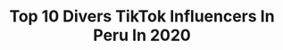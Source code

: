 ---
title: Top 10 Divers TikTok Influencers In Peru In 2020
description: >-
  Find top divers TikTok influencers in Peru in 2020. Most popular hashtags: #parati #peru #humor #fyp.
platform: TikTok
hits: 33
text_top: See the most popular TikTok accounts on inBeat.
text_bottom: Our search engine aggregates 33 TikTok influencers like this in Peru for you to contact.
profiles:
  - username: "gabrielamanchegoc"
    fullname: >-
      Gabriela Manchego C
    bio: >-
      🌸 Historias reales y más 🌸 Por diversión
    location: "Peru"
    followers: 36200
    engagement: 290
    commentsToLikes: 0.066892
    id: ck9rpctglgur10j78prato5b4
    verified: false
    hashtags: "#casosreales, #embarazo, #greenscreen, #historiasreales"
  - username: "wanderlust21e"
    fullname: >-
      NADIA 😜🇵🇪
    bio: >-
      🇵🇪🌳🐝✈️PERUVIAN GIRL📸📝🐈🇵🇪 Sólo por diversión 😜 ✌Más amor, menos odio✌
    location: "Peru"
    followers: 94600
    engagement: 783
    commentsToLikes: 0.305478
    id: ckdi7rizo9tet0j23fz437pm0
    verified: false
    hashtags: "#humor, #protagonista, #wanderlust21e, #xyzcba"
  - username: "johanshimfer"
    fullname: >-
      Johan Fernando Palomino Pinedo
    bio: >-
      Solo soy Herore por Diversión :v
    location: "Peru"
    followers: 3142
    engagement: 918
    commentsToLikes: 0.064790
    id: ckbw5wn8ly44r0j23jsn46p0e
    verified: false
    hashtags: "#caradeshock, #otaku, #loserschallenge, #peru"
  - username: "dxysx_leonor_cabrera"
    fullname: >-
      Dayse Leonor Cabrera 🌴🌞
    bio: >-
      SOLO POR DIVERSIÓN !!!🤪 ✨🇵🇪 Un poco de todo😄
    location: "Peru"
    followers: 3622
    engagement: 820
    commentsToLikes: 0.015290
    id: ckacg20bvtekt0i78ixp0ygll
    verified: false
    hashtags: "#2020, #notforyou, #greenscreen, #covid"
  - username: "neisersmith"
    fullname: >-
      Neiser Smith
    bio: >-
      ✨Sin DIVERSIÓN no hay vida✨ 17 años / Peruano 🇵🇪 Instagram: Neiser Smith
    location: "Peru"
    followers: 7185
    engagement: 769
    commentsToLikes: 0.033142
    id: ck9ev9olxhhcz0j787xv0nx2a
    verified: false
    hashtags: "#parati, #art, #arte, #foryou"
  - username: "julyiglemakeup"
    fullname: >-
      July
    bio: >-
      La vida son instantes. Vívelos✨✨🤗 IG: @julyiglesiasmakeup 🇵🇪
    location: "Peru"
    followers: 140900
    engagement: 1096
    commentsToLikes: 0.045178
    id: ckcj1j4mv3vw80j235vqt74k2
    verified: false
    hashtags: "#tiktokvideo, #funnyvideos, #diversion, #vivir"
  - username: "chiarabardales"
    fullname: >-
      Chiara Bardales
    bio: >-
      Para más sonrisas 😜 #teamsonrisa 100k?
    location: "Peru"
    followers: 93400
    engagement: 728
    commentsToLikes: 0.089620
    id: ck9eol5c3ozp40j78r3yitglh
    verified: false
    hashtags: "#jajaja, #comedia, #xyzbca, #mamaehija"
  - username: "ximediazm"
    fullname: >-
      Quemena Diaz
    bio: >-
      Amo actuar, hacer reír y ser mamá de Joaquin!! síganme en Insta ximeactriz 🤪
    location: "Peru"
    followers: 100800
    engagement: 690
    commentsToLikes: 0.009551
    id: ckbaguwxd8qg70j236yufmyj3
    verified: false
    hashtags: "#diversion, #tiktok, #cuarentena, #bebe"
  - username: "vasitojuniorblas"
    fullname: >-
      Vasito Junior blas
    bio: >-
      INSTRAGAM: @vasitojunior_oficial
    location: "Peru"
    followers: 15080
    engagement: 545
    commentsToLikes: 0.013134
    id: ck9ewze8pp2qp0j78w8v0dghg
    verified: false
    hashtags: "#yoenlafiesta, #circo, #parati, #1000razones"
  - username: "marisol.apaza25"
    fullname: >-
      Marisol Apaza
    bio: >-
      💥🧨🄴🅂🄲🅄🄰🄳🅁🄾🄽 🄳🄸🄽🄰🄼🄸🅃🄰 🧨💥🅄🄽🄸🄴🄽🄳🄾❤️🄿🄰🄸🅂🄴🅂🧨💥🇵🇪
    location: "Peru"
    followers: 10100
    engagement: 2664
    commentsToLikes: 0.215760
    id: ckavitymcr8lj0j23mzfsurzt
    verified: false
    hashtags: "#peru, #trend, #lima, #escuadrondinamita"
---